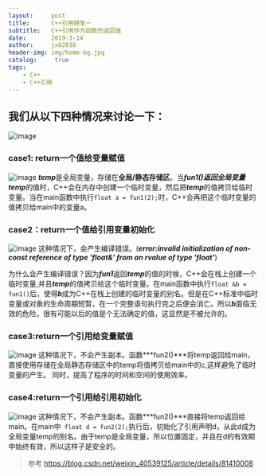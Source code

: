 ```yaml
---
layout:     post
title:      C++引用随笔一
subtitle:   C++引用作为函数的返回值
date:       2019-3-14
author:     jxb2018
header-img: img/home-bg.jpg
catalog: 	 true
tags:
    - C++
    - C++引用
---
```


## 我们从以下四种情况来讨论一下：

![image](https://jxb2018.github.io/img/C++/7_cpp.jpg)

### case1: return一个值给变量赋值
![image](https://jxb2018.github.io/img/C++/case1.jpg)
***temp***是全局变量，存储在**全局/静态存储区**。当***fun1()***返回全局变量***temp***的值时，C++会在内存中创建一个临时变量，然后把***temp***的值拷贝给临时变量。当在main函数中执行```float a = fun1(2);```时，C++会再把这个临时变量的值拷贝给main中的变量a。

### case2：return一个值给引用变量初始化
![image](https://jxb2018.github.io/img/C++/case2.jpg)
这种情况下，会产生编译错误。(***error:invalid initialization of non-const reference of type 'float&' from an rvalue of type 'float'***)

为什么会产生编译错误？因为***fun1***返回***temp***的值的时候，C++会在栈上创建一个临时变量,并且***temp***的值拷贝给这个临时变量。在main函数中执行```float &b = fun1()```后，使得***b***成为C++在栈上创建的临时变量的别名。但是在C++标准中临时变量或对象的生命周期短暂，在一个完整语句执行完之后便会消亡。所以***b***面临无效的危险，很有可能以后的值是个无法确定的值，这显然是不被允许的。

### case3:return一个引用给变量赋值
![image](https://jxb2018.github.io/img/C++/case3.jpg)
这种情况下，不会产生副本。函数***fun2()***将temp返回给main，直接使用存储在全局静态存储区中的temp将值拷贝给main中的c,这样避免了临时变量的产生。 同时，提高了程序的时间和空间的使用效率。

### case4:return一个引用给引用初始化
![image](https://jxb2018.github.io/img/C++/case4.jpg)
这种情况下，不会产生副本。函数***fun2()***直接将temp返回给main。在main中``` float d = fun2(2);```执行后，初始化了引用声明d，从此d成为全局变量temp的别名。由于temp是全局变量，所以位置固定，并且在d的有效期中始终有效，所以这样子是安全的。


> 参考 https://blog.csdn.net/weixin_40539125/article/details/81410008

